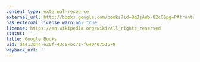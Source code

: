 ```yaml
---
content_type: external-resource
external_url: http://books.google.com/books?id=BqJjAWp-82cC&pg=PAfrontcover
has_external_license_warning: true
license: https://en.wikipedia.org/wiki/All_rights_reserved
status: ''
title: Google Books
uid: dae13d44-e20f-43c8-bc71-f64040751679
wayback_url: ''
---
```

